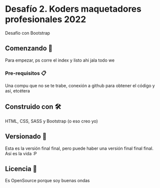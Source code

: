 # Desafío 2. Koders maquetadores profesionales 2022

Desafío con Bootstrap

## Comenzando 🚀

Para empezar, ps corre el index y listo ahi jala todo we

### Pre-requisitos 📋

Una compu que no se te trabe, conexión a github para obtener el código y así, etcétera

## Construido con 🛠️

HTML, CSS, SASS y Bootstrap (o eso creo yo)

## Versionado 📌

Esta es la versión final final, pero puede haber una versión final final final. Así es la vida :P

## Licencia 📄

Es OpenSource porque soy buenas ondas
